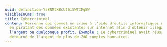 ```yaml
---
uuid: definition-Ys8NMtKBcUt6i5WTIMgSW
visibleInCms: true
title: Cybercriminel
contenu: Personne qui commet un crime à l’aide d’outils informatiques notamment
  en piratant des données existantes sur internet afin d’obtenir illégalement de
  l’argent ou quelconque profit. Exemple : Le cybercriminel avait réussi a
  détourné de l'argent de plus de 200 comptes bancaires.
---
```

